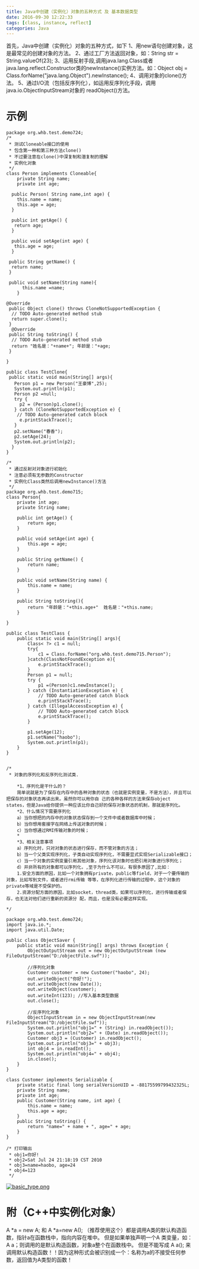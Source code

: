 ```yaml
---
title: Java中创建（实例化）对象的五种方式 及 基本数据类型
date: 2016-09-30 12:22:33
tags: [class, instance, reflect]
categories: Java
---
```


首先，Java中创建（实例化）对象的五种方式，如下
1、用new语句创建对象，这是最常见的创建对象的方法。
2、通过工厂方法返回对象，如：String str = String.valueOf(23); 
3、运用反射手段,调用java.lang.Class或者java.lang.reflect.Constructor类的newInstance()实例方法。如：Object obj = Class.forName("java.lang.Object").newInstance(); 
4、调用对象的clone()方法。
5、通过I/O流（包括反序列化），如运用反序列化手段，调用java.io.ObjectInputStream对象的 readObject()方法。



# 示例

    package org.whb.test.demo724;
    /*
     * 测试Cloneable接口的使用
     * 包含第一种和第三种方法clone()
     * 不过要注意在clone()中深复制和潜复制的理解
     * 实例化对象 
     */
    class Person implements Cloneable{
        private String name;
        private int age;
     
      public Person( String name,int age) {
        this.name = name; 
        this.age = age;
      }
     
      public int getAge() {
       return age;
      }
      
      public void setAge(int age) {
       this.age = age;
      }
     
     public String getName() {
      return name;
     }
     
     public void setName(String name){
          this.name =name;
        }
 
    @Override
     public Object clone() throws CloneNotSupportedException {
      // TODO Auto-generated method stub
      return super.clone();
     }
      @Override
     public String toString() {
      // TODO Auto-generated method stub
      return "姓名是："+name+"; 年龄是："+age;
     }
       
    }

    public class TestClone{
     public static void main(String[] args){
       Person p1 = new Person("王豪博",25);
       System.out.println(p1);
       Person p2 =null;
       try {
         p2 = (Person)p1.clone();
       } catch (CloneNotSupportedException e) {
        // TODO Auto-generated catch block
         e.printStackTrace();
       }
       p2.setName("春香");
       p2.setAge(24);
       System.out.println(p2);
      }
    }
    
    /*
     * 通过反射对对象进行初始化
     * 注意必须有无参数的Constructor
     * 实例化Class类然后调用newInstance()方法
     */
    package org.whb.test.demo715;
    class Person{
        private int age;
        private String name;

        public int getAge() {
            return age;
        }
    
        public void setAge(int age) {
            this.age = age;
        }
    
        public String getName() {
            return name;
        }
    
        public void setName(String name) {
            this.name = name;
        }
    
        public String toString(){
            return "年龄是："+this.age+"  姓名是："+this.name;
        } 

    }

    public class TestClass {
        public static void main(String[] args){
            Class< ?> c1 = null;
            try{
                c1 = Class.forName("org.whb.test.demo715.Person");
            }catch(ClassNotFoundException e){
                e.printStackTrace();
            }   
            Person p1 = null;
            try {
                p1 =(Person)c1.newInstance();
            } catch (InstantiationException e) {
                // TODO Auto-generated catch block
                e.printStackTrace();
            } catch (IllegalAccessException e) {
                // TODO Auto-generated catch block
                e.printStackTrace();
            }
     
            p1.setAge(12);
            p1.setName("haobo");
            System.out.println(p1);
        }
    }


    /*
     * 对象的序列化和反序列化测试类.

        *1、序列化是干什么的？
        简单说就是为了保存在内存中的各种对象的状态（也就是实例变量，不是方法），并且可以把保存的对象状态再读出来。虽然你可以用你自 己的各种各样的方法来保存object states，但是Java给你提供一种应该比你自己好的保存对象状态的机制，那就是序列化。
        *2、什么情况下需要序列化 
        a）当你想把的内存中的对象状态保存到一个文件中或者数据库中时候；
        b）当你想用套接字在网络上传送对象的时候；
        c）当你想通过RMI传输对象的时候；
        *
        *3、相关注意事项
        a）序列化时，只对对象的状态进行保存，而不管对象的方法；
        b）当一个父类实现序列化，子类自动实现序列化，不需要显式实现Serializable接口；
        c）当一个对象的实例变量引用其他对象，序列化该对象时也把引用对象进行序列化；
        d）并非所有的对象都可以序列化，,至于为什么不可以，有很多原因了,比如：
        1.安全方面的原因，比如一个对象拥有private，public等field，对于一个要传输的对象，比如写到文件，或者进行rmi传输 等等，在序列化进行传输的过程中，这个对象的private等域是不受保护的。
        2.资源分配方面的原因，比如socket，thread类，如果可以序列化，进行传输或者保存，也无法对他们进行重新的资源分 配，而且，也是没有必要这样实现。

    */

    package org.whb.test.demo724;
    import java.io.*; 
    import java.util.Date;

    public class ObjectSaver { 
        public static void main(String[] args) throws Exception { 
            ObjectOutputStream out = new ObjectOutputStream (new FileOutputStream("D:/objectFile.swf"));

            //序列化对象 
            Customer customer = new Customer("haobo", 24); 
            out.writeObject("你好!"); 
            out.writeObject(new Date()); 
            out.writeObject(customer); 
            out.writeInt(123); //写入基本类型数据 
            out.close(); 

            //反序列化对象 
            ObjectInputStream in = new ObjectInputStream(new FileInputStream("D:/objectFile.swf")); 
            System.out.println("obj1=" + (String) in.readObject()); 
            System.out.println("obj2=" + (Date) in.readObject()); 
            Customer obj3 = (Customer) in.readObject(); 
            System.out.println("obj3=" + obj3); 
            int obj4 = in.readInt(); 
            System.out.println("obj4=" + obj4); 
            in.close(); 
        } 
    } 
    
    class Customer implements Serializable { 
        private static final long serialVersionUID = -88175599799432325L; 
        private String name; 
        private int age; 
        public Customer(String name, int age) { 
            this.name = name; 
            this.age = age; 
        }
        public String toString() { 
            return "name=" + name + ", age=" + age; 
        } 
    }

    /* 打印输出
     * obj1=你好!
     * obj2=Sat Jul 24 21:18:19 CST 2010
     * obj3=name=haobo, age=24
     * obj4=123
     */


[![basic_type.png](https://i.loli.net/2018/12/15/5c14f2f89941e.png)](https://i.loli.net/2018/12/15/5c14f2f89941e.png)



# 附（C++中实例化对象）
A *a = new A; 和 A *a=new A(); （推荐使用这个）都是调用A类的默认构造函数，指针a在函数栈中，指向内容在堆中。
但是如果单独声明一个A 类变量，如：A a；则调用的是默认构造函数，对象a整个在函数栈中。
但是不能写成 A a(); 来调用默认构造函数！！因为这种形式会被识别成一个：名称为a的不接受任何参数，返回值为A类型的函数！
